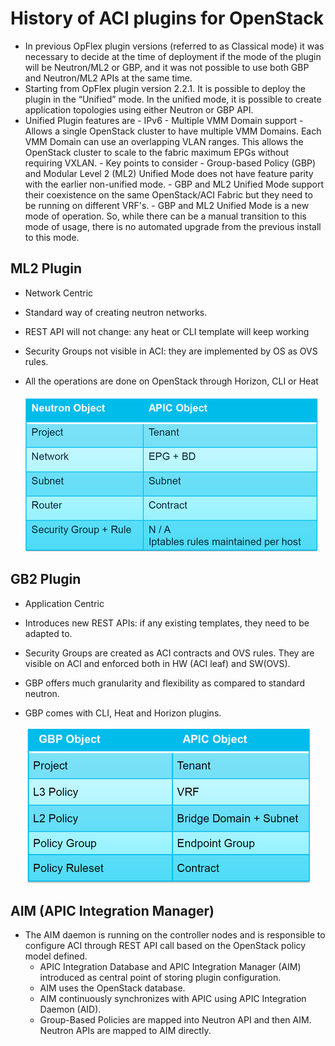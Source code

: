 # History of ACI plugins for OpenStack

- In previous OpFlex plugin versions (referred to as Classical mode) it was necessary to decide at the time of deployment if the mode of the plugin will be Neutron/ML2 or GBP, and it was not possible to use both GBP and Neutron/ML2 APIs at the same time.
- Starting from OpFlex plugin version 2.2.1. It is possible to deploy the plugin in the “Unified” mode. In the unified mode, it is possible to create application topologies using either Neutron or GBP API.
-   Unified Plugin features are
        - IPv6
        - Multiple VMM Domain support
            - Allows a single OpenStack cluster to have multiple VMM Domains. Each VMM Domain can use an overlapping VLAN ranges. This allows the OpenStack cluster to scale to the fabric maximum EPGs without requiring VXLAN.
        - Key points to consider
            - Group-based Policy (GBP) and Modular Level 2 (ML2) Unified Mode does not have feature parity with the earlier non-unified mode.
            - GBP and ML2 Unified Mode support their coexistence on the same OpenStack/ACI Fabric but they need to be running on different VRF's.
            - GBP and ML2 Unified Mode is a new mode of operation. So, while there can be a manual transition to this mode of usage, there is no automated upgrade from the previous install to this mode.

## ML2 Plugin
- Network Centric
- Standard way of creating neutron networks.
- REST API will not change: any heat or CLI template will keep working
- Security Groups not visible in ACI: they are implemented by OS as OVS rules.
- All the operations are done on OpenStack through Horizon, CLI or Heat

    ![ml2_neutron_apic_mapping](ml2_standard_neutron_plugin_mapping.png)

## GB2 Plugin
- Application Centric
- Introduces new REST APIs: if any existing templates, they need to be adapted to.
- Security Groups are created as ACI contracts and OVS rules. They are visible on ACI and enforced both in HW (ACI leaf) and SW(OVS).
- GBP offers much granularity and flexibility as compared to standard neutron.
- GBP comes with CLI, Heat and Horizon plugins.

    ![gbp_apic_mapping](gbp_apic_mapping.png)

## AIM (APIC Integration Manager)
- The AIM daemon is running on the controller nodes and is responsible to configure ACI through REST API call based on the OpenStack policy model defined.
    - APIC Integration Database and APIC Integration Manager (AIM) introduced as central point of storing plugin configuration.
    - AIM uses the OpenStack database.
    - AIM continuously synchronizes with APIC using APIC Integration Daemon (AID).
    - Group-Based Policies are mapped into Neutron API and then AIM. Neutron APIs are mapped to AIM directly.